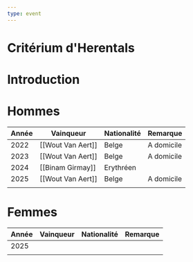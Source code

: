 ```yaml
---
type: event
---
```


# Critérium d'Herentals

# Introduction

# Hommes

| Année | Vainqueur         | Nationalité | Remarque   |
| ----- | ----------------- | ----------- | ---------- |
| 2022  | [[Wout Van Aert]] | Belge       | A domicile |
| 2023  | [[Wout Van Aert]] | Belge       | A domicile |
| 2024  | [[Binam Girmay]]  | Erythréen   |            |
| 2025  | [[Wout Van Aert]] | Belge       | A domicile |
|       |                   |             |            |
# Femmes

| Année | Vainqueur | Nationalité | Remarque |
| ----- | --------- | ----------- | -------- |
| 2025  |           |             |          |
|       |           |             |          |
